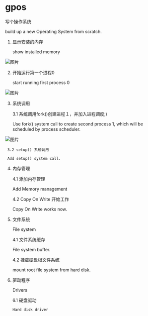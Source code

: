 # gpos
写个操作系统

build up a new Operating System from scratch.
 1. 显示安装的内存
   
    show installed memory

![图片](https://user-images.githubusercontent.com/39359146/134795177-f30e7ff5-f600-42c5-819e-9aa3645698de.png)

2. 开始运行第一个进程0

   start running first process 0
  
![图片](https://user-images.githubusercontent.com/39359146/138578370-109e8a61-a714-4c2b-bab8-c356c8bc7cfd.png)

3. 系统调用

   3.1 系统调用fork()创建进程１，并加入进程调度;)

   Use fork() system call to create second process 1, which will be scheduled by process scheduler.
   
![图片](https://user-images.githubusercontent.com/39359146/139679170-9ca64eeb-1c60-414a-b50f-635493fcab6e.png)

     3.2 setup() 系统调用
   
     Add setup() system call.
4. 内存管理

   4.1 添加内存管理

   Add Memory management
   
   4.2 Copy On Write 开始工作
   
   Copy On Write works now.
   
5. 文件系统
   
   File system
   
   4.1 文件系统缓存

   File system buffer.
   
   4.2 挂载硬盘根文件系统
   
   mount root file system from hard disk.
   
6. 驱动程序

   Drivers

   6.1 硬盘驱动
   
       Hard disk driver
